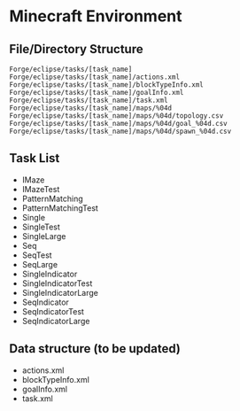 # Minecraft Environment
## File/Directory Structure
```
Forge/eclipse/tasks/[task_name]
Forge/eclipse/tasks/[task_name]/actions.xml
Forge/eclipse/tasks/[task_name]/blockTypeInfo.xml
Forge/eclipse/tasks/[task_name]/goalInfo.xml
Forge/eclipse/tasks/[task_name]/task.xml
Forge/eclipse/tasks/[task_name]/maps/%04d
Forge/eclipse/tasks/[task_name]/maps/%04d/topology.csv
Forge/eclipse/tasks/[task_name]/maps/%04d/goal_%04d.csv
Forge/eclipse/tasks/[task_name]/maps/%04d/spawn_%04d.csv
```

## Task List
* IMaze
* IMazeTest
* PatternMatching
* PatternMatchingTest
* Single
* SingleTest
* SingleLarge
* Seq
* SeqTest
* SeqLarge
* SingleIndicator
* SingleIndicatorTest
* SingleIndicatorLarge
* SeqIndicator
* SeqIndicatorTest
* SeqIndicatorLarge

## Data structure (to be updated)
* actions.xml
* blockTypeInfo.xml
* goalInfo.xml
* task.xml
